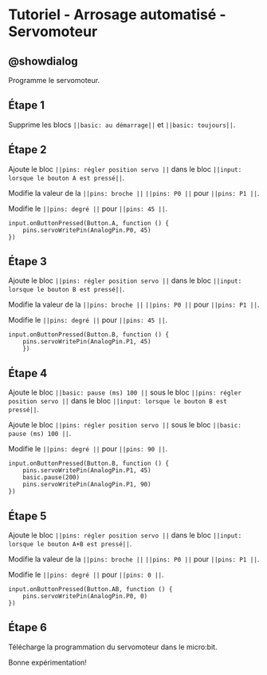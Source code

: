 # Tutoriel - Arrosage automatisé - Servomoteur


## @showdialog

Programme le servomoteur.


## Étape 1

Supprime les blocs ``||basic: au démarrage||`` et ``||basic: toujours||``.

## Étape 2

Ajoute le bloc ``||pins: régler position servo ||`` dans le bloc ``||input: lorsque le bouton A est pressé||``.

Modifie la valeur de la ``||pins: broche ||`` ``||pins: P0 ||`` pour ``||pins: P1 ||``.

Modifie le ``||pins: degré ||`` pour ``||pins: 45 ||``.

```blocks
input.onButtonPressed(Button.A, function () {
    pins.servoWritePin(AnalogPin.P0, 45)
})

```

## Étape 3

Ajoute le bloc ``||pins: régler position servo ||`` dans le bloc ``||input: lorsque le bouton B est pressé||``.

Modifie la valeur de la ``||pins: broche ||`` ``||pins: P0 ||`` pour ``||pins: P1 ||``.

Modifie le ``||pins: degré ||`` pour ``||pins: 45 ||``.

```blocks
input.onButtonPressed(Button.B, function () {
    pins.servoWritePin(AnalogPin.P1, 45)
    })

```

## Étape 4

Ajoute le bloc ``||basic: pause (ms) 100 ||`` sous le bloc ``||pins: régler position servo ||`` dans le bloc ``||input: lorsque le bouton B est pressé||``.

Ajoute le bloc ``||pins: régler position servo ||`` sous le bloc ``||basic: pause (ms) 100 ||``.

Modifie le ``||pins: degré ||`` pour ``||pins: 90 ||``.

```blocks
input.onButtonPressed(Button.B, function () {
    pins.servoWritePin(AnalogPin.P1, 45)
    basic.pause(200)
    pins.servoWritePin(AnalogPin.P1, 90)
})
```

## Étape 5

Ajoute le bloc ``||pins: régler position servo ||`` dans le bloc ``||input: lorsque le bouton A+B est pressé||``.

Modifie la valeur de la ``||pins: broche ||`` ``||pins: P0 ||`` pour ``||pins: P1 ||``.

Modifie le ``||pins: degré ||`` pour ``||pins: 0 ||``.

```blocks
input.onButtonPressed(Button.AB, function () {
    pins.servoWritePin(AnalogPin.P0, 0)
})

```

## Étape 6

Télécharge la programmation du servomoteur dans le micro:bit.

Bonne expérimentation!